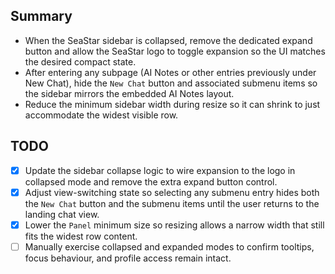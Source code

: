 ## Summary
- When the SeaStar sidebar is collapsed, remove the dedicated expand button and allow the SeaStar logo to toggle expansion so the UI matches the desired compact state.
- After entering any subpage (AI Notes or other entries previously under New Chat), hide the `New Chat` button and associated submenu items so the sidebar mirrors the embedded AI Notes layout.
- Reduce the minimum sidebar width during resize so it can shrink to just accommodate the widest visible row.

## TODO
- [x] Update the sidebar collapse logic to wire expansion to the logo in collapsed mode and remove the extra expand button control.
- [x] Adjust view-switching state so selecting any submenu entry hides both the `New Chat` button and the submenu items until the user returns to the landing chat view.
- [x] Lower the `Panel` minimum size so resizing allows a narrow width that still fits the widest row content.
- [ ] Manually exercise collapsed and expanded modes to confirm tooltips, focus behaviour, and profile access remain intact.
